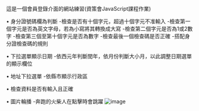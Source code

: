 這是一個會員登錄介面的網站練習(資策會JavaScript課程作業)

•	身分證號碼欄為判斷
  -檢查是否有十個字元，超過十個字元不准輸入
  -檢查第一個字元是否為英文字母，若為小寫將其轉換成大寫
  -檢查第二個字元是否為1或2數字
  -檢查第三個至第十個字元是否為數字
  -檢查最後一個檢查碼是否正確
  -搭配身分證檢查碼的規則

•	下拉選單顯示日期
  -依西元年判斷閏年，依月份判斷大小月，以此調整日期選單的顯示欄位

•	地址下拉選單
  -依縣市顯示行政區

•	檢查資料是否有輸入且正確

•	圖片輪播
  -奔跑的火柴人在點擊時會跳躍
![image](https://user-images.githubusercontent.com/90513341/210948407-88df2faf-d48b-4b35-92b1-b7f80d4ccc52.png)
